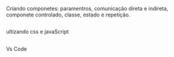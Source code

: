 
Criando componetes:  paramentros, comunicação direta e indireta, componete controlado, classe, estado e repetição.
##
ultizando css e javaScript 
##
Vs Code
